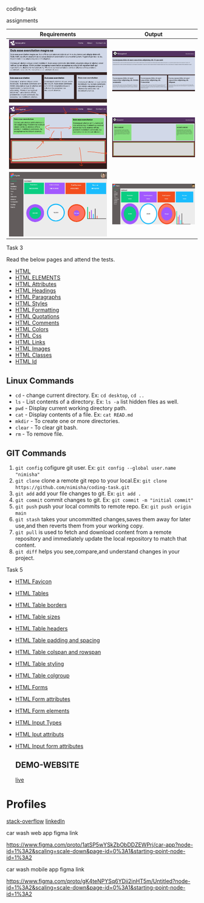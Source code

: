 coding-task

assignments

| Requirements                     |  Output                         |
|----------------------------------|---------------------------------|
|![Task-1](screenshort/image-1.png)|![Task-1](screenshort/task-1.jpg)|    
|![Task-2](screenshort/image-2.png)|![Task-2](screenshort/task-2.jpg)| 
|![Task-4](screenshort/image-4.png)|![Task-4](screenshort/task-4.jpg)|


 Task 3

Read the below pages and attend the tests.

- [HTML](https://www.w3schools.com/html/default.asp)
- [HTML ELEMENTS](https://www.w3schools.com/html/html_elements.asp)
- [HTML Attributes](https://www.w3schools.com/html/html_attributes.asp)
- [HTML Headings](https://www.w3schools.com/html/html_headings.asp)
- [HTML Paragraphs](https://www.w3schools.com/html/html_paragraphs.asp)
- [HTML Styles](https://www.w3schools.com/html/html_styles.asp)
- [HTML Formatting](https://www.w3schools.com/html/html_formatting.asp)
- [HTML Quotations](https://www.w3schools.com/html/html_quotation_elements.asp)
- [HTML Comments](https://www.w3schools.com/html/html_comments.asp)
- [HTML Colors](https://www.w3schools.com/html/html_colors.asp)
- [HTML Css](https://www.w3schools.com/html/html_css.asp)
- [HTML Links](https://www.w3schools.com/html/html_links.asp)
- [HTML Images](https://www.w3schools.com/html/html_images.asp)
- [HTML Classes](https://www.w3schools.com/html/html_classes.asp)
- [HTML Id](https://www.w3schools.com/html/html_id.asp)

 ## Linux Commands

 - `cd` - change current directory. Ex: `cd desktop`, `cd ..`
 - `ls` - List contents of a directory. Ex: `ls -a` list hidden files as well.
 - `pwd` - Display current working directory path.
 - `cat` - Display contents of a file. Ex: `cat READ.md`
 - `mkdir` - To create one or more directories.
 - `clear` - To clear git bash.
 - `rm` - To remove file.


 ## GIT Commands

 1. `git config` cofigure git user. Ex: `git config --global user.name "nimisha"`
 2. `git clone` clone a remote git repo to your local.Ex: `git clone https://github.com/nimisha/coding-task.git`
 3. `git add` add your file changes to git. Ex: `git add .`
 4. `git commit` commit changes to git. Ex: `git commit -m "initial commit"`
 5. `git push`  push your local commits to remote repo. Ex: `git push origin main`
 6. `git stash` takes your uncommitted changes,saves them away for later use,and then reverts them from your working copy.
 7. `git pull` is used to fetch and download content from a remote repository and immediately update the local repository to match that content.
 8. `git diff` helps you see,compare,and understand changes in your project.

 Task 5
- [HTML Favicon](https://www.w3schools.com/html/html_favicon.asp)
- [HTML Tables](https://www.w3schools.com/html/html_tables.asp)
- [HTML Table borders](https://www.w3schools.com/html/html_table_borders.asp)
- [HTML Table sizes](https://www.w3schools.com/html/html_table_sizes.asp)
- [HTML Table headers](https://www.w3schools.com/html/html_table_headers.asp)
- [HTML Table padding and spacing](https://www.w3schools.com/html/html_table_padding_spacing.asp)
- [HTML Table colspan and rowspan](https://www.w3schools.com/html/html_table_colspan_rowspan.asp)
- [HTML Table styling](https://www.w3schools.com/html/html_table_styling.asp)
- [HTML Table colgroup](https://www.w3schools.com/html/html_table_colgroup.asp)
- [HTML Forms](https://www.w3schools.com/html/html_forms.asp)
- [HTML Form attributes](https://www.w3schools.com/html/html_forms_attributes.asp)
- [HTML Form elements](https://www.w3schools.com/html/html_form_elements.asp)
- [HTML Input Types](https://www.w3schools.com/html/html_form_input_types.asp)
- [HTML Iput attributs](https://www.w3schools.com/html/html_form_attributes.asp)
- [HTML Input form attributes](https://www.w3schools.com/html/html_form_attributes_form.asp)

  ## DEMO-WEBSITE


  [live](https://nimishae24.github.io/coding-task)

# Profiles

[stack-overflow](https://stackoverflow.com/users/21205649/nimisha)
 [linkedIn](https://www.linkedin.com/in/nimisha-e-5a4110266/)

 car wash web app figma link

 https://www.figma.com/proto/1atSP5wYSkZbObDDZEWPrj/car-app?node-id=1%3A2&scaling=scale-down&page-id=0%3A1&starting-point-node-id=1%3A2

 car wash mobile app figma link

https://www.figma.com/proto/gK4teNPYSq6YDii2inHT5m/Untitled?node-id=1%3A2&scaling=scale-down&page-id=0%3A1&starting-point-node-id=1%3A2









 




